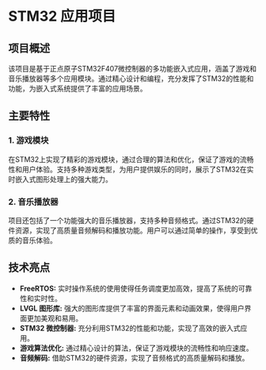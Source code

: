 # STM32 应用项目

## 项目概述

该项目是基于正点原子STM32F407微控制器的多功能嵌入式应用，涵盖了游戏和音乐播放器等多个应用模块。通过精心设计和编程，充分发挥了STM32的性能和功能，为嵌入式系统提供了丰富的应用场景。

## 主要特性

### 1. 游戏模块

在STM32上实现了精彩的游戏模块，通过合理的算法和优化，保证了游戏的流畅性和用户体验。支持多种游戏类型，为用户提供娱乐的同时，展示了STM32在实时嵌入式图形处理上的强大能力。

### 2. 音乐播放器

项目还包括了一个功能强大的音乐播放器，支持多种音频格式。通过STM32的硬件资源，实现了高质量音频解码和播放功能。用户可以通过简单的操作，享受到优质的音乐体验。


## 技术亮点

- **FreeRTOS:** 实时操作系统的使用使得任务调度更加高效，提高了系统的可靠性和实时性。
- **LVGL 图形库:** 强大的图形库提供了丰富的界面元素和动画效果，使得用户界面更加美观和易用。
- **STM32 微控制器:** 充分利用STM32的性能和功能，实现了高效的嵌入式应用。
- **游戏算法优化:** 通过精心设计的算法，保证了游戏模块的流畅性和响应速度。
- **音频解码:** 借助STM32的硬件资源，实现了音频格式的高质量解码和播放。




